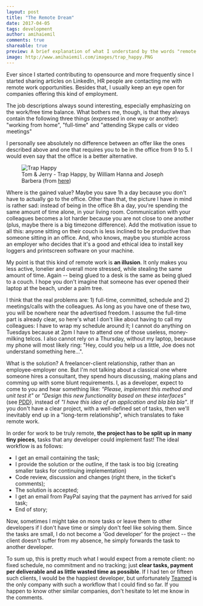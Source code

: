 ```yaml
---
layout: post
title: "The Remote Dream"
date: 2017-04-05
tags: development
author: amihaiemil
comments: true
shareable: true
preview: A brief explanation of what I understand by the words "remote work"
image: http://www.amihaiemil.com/images/trap_happy.PNG
---
```


Ever since I started contributing to opensource and more frequently since I started
sharing articles on LinkedIn, HR people are contacting me with remote work
opportunities. Besides that, I usually keep an eye open for companies offering this kind
of employment.

The job descriptions always sound interesting, especially emphasizing
on the work/free time balance. What bothers me, though, is that they always contain the following three things (expressed in one way or another):
"working from home", "full-time" and "attending Skype calls or video meetings"

I personally see absolutely no difference between an offer like the ones described above
and one that requires you to be in the office from 9 to 5. I would even
say that the office is a better alternative.

<figure class="articleimg">
 <img src="{{page.image}}" alt="Trap Happy">
 <figcaption>
 Tom & Jerry - Trap Happy, by  William Hanna and Joseph Barbera
 (from <a target="_blank" href="http://tomandjerrycaps.blogspot.co.at/2012/07/trap-happy.html">here</a>)
 </figcaption>
</figure>

Where is the gained value? Maybe you save 1h a day because you don't have to actually go
to the office. Other than that, the picture I have in mind is rather sad: instead of being in the office 8h a day,
you're spending the same amount of time alone, in your living room. Communication with your
colleagues becomes a lot harder because you are not close to one another (plus, maybe there is a big timezone difference).
Add the motivation issue to all this: anyone sitting on their couch is less inclined to be productive
than someone sitting in an office. And, who knows, maybe you stumble across an employer who decides
that it's a good and ethical idea to install key loggers and printscreen software on your machine.

My point is that this kind of remote work is **an illusion**. It only makes you
less active, lonelier and overall more stressed, while stealing the same amount of time.
Again -- being glued to a desk is the same as being glued to a couch. I hope you don't imagine
that someone has ever opened their laptop at the beach, under a palm tree.

I think that the real problems are: 1) full-time, committed, schedule and 2) meetings/calls with the colleagues.
As long as you have one of these two, you will be nowhere near the advertised freedom. I assume the full-time part is already clear, so
here's what I don't like about having to call my colleagues: I have to wrap my schedule around it; I cannot do anything on
Tuesdays because at 2pm I have to attend one of those useless, money-milking telcos. I also cannot rely on a Thursday, without my laptop, because my phone will most likely ring: "Hey, could you help us a little, Joe does not understand something here...".

What is the solution? A freelancer-client relationship, rather than an employee-employer one.
But I'm not talking about a classical one where someone hires a consultant, they spend hours
discussing, making plans and comming up with some blunt requirements. I, as a developer, expect
to come to you and hear something like: *"Please, implement this method and unit test it"* or *"Design this new functionality based on these interfaces"* (see <a href="http://www.yegor256.com/2009/03/04/pdd.html" target="_blank">PDD</a>), instead of
*"I have this idea of an application and bla bla bla"*. If you don't have a clear project, with a well-defined
set of tasks, then we'll inevitably end up in a "long-term relationship", which translates to fake remote work.

In order for work to be truly remote, **the project has to be split up in many tiny pieces**,
tasks that any developer could implement fast! The ideal workflow is as follows:

   * I get an email containing the task;
   * I provide the solution or the outline, if the task is too big (creating smaller tasks for continuing implementation)
   * Code review, discussion and changes (right there, in the ticket's comments);
   * The solution is accepted;
   * I get an email from PayPal saying that the payment has arrived for said task;
   * End of story;

Now, sometimes I might take on more tasks or leave them to other developers if I don't have time or simply don't feel like solving them.
Since the tasks are small, I do not become a 'God developer' for the project -- the client doesn't suffer from my absence,
he simply forwards the task to another developer.

To sum up, this is pretty much what I would expect from a remote client: no fixed schedule,
no commitment and no tracking; just **clear tasks, payment per deliverable and as little wasted time as possible**.
If I had ten or fifteen such clients, I would be the happiest developer, but unfortunately <a href="http://www.teamed.io" target="_blank">Teamed</a> is the only
company with such a workflow that I could find so far. If you happen to know other similar
companies, don't hesitate to let me know in the comments.
